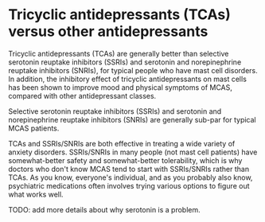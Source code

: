 [//]: # (source: ?)
[//]: # (tags: treatments antidepressants)

# Tricyclic antidepressants (TCAs) versus other antidepressants

Tricyclic antidepressants (TCAs) are generally better than selective serotonin reuptake inhibitors (SSRIs) and serotonin and norepinephrine reuptake inhibitors (SNRIs), for typical people who have mast cell disorders. In addition, the inhibitory effect of tricyclic antidepressants on mast cells has been shown to improve mood and physical symptoms of MCAS, compared with other antidepressant classes.

Selective serotonin reuptake inhibitors (SSRIs) and serotonin and norepinephrine reuptake inhibitors (SNRIs) are generally sub-par for typical MCAS patients.

TCAs and SSRIs/SNRIs are both effective in treating a wide variety of anxiety disorders. SSRIs/SNRIs in many people (not mast cell patients) have somewhat-better safety and somewhat-better tolerability, which is why doctors who don't know MCAS tend to start with SSRIs/SNRIs rather than TCAs. As you know, everyone's individual, and as you probably also know, psychiatric medications often involves trying various options to figure out what works well.

TODO: add more details about why serotonin is a problem.